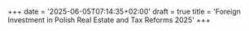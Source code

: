 +++
date = '2025-06-05T07:14:35+02:00'
draft = true
title = 'Foreign Investment in Polish Real Estate and Tax Reforms 2025'
+++
